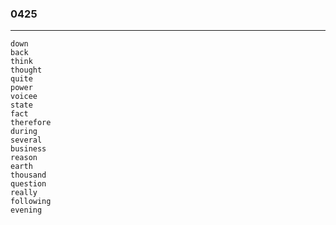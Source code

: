 ### 0425

***

```shell
down 
back 
think
thought
quite
power
voicee
state
fact
therefore
during
several
business
reason
earth
thousand
question
really
following
evening

```
